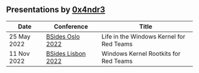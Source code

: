 ## Presentations by [0x4ndr3](https://twitter.com/0x4ndr3)

| Date        | Conference         | Title                                    |
|-------------|--------------------|------------------------------------------|
| 25 May 2022 | [BSides Oslo 2022](/BSides%20Oslo%202022)   | Life in the Windows Kernel for Red Teams |
| 11 Nov 2022 | [BSides Lisbon 2022](/BSides%20Lisbon%202022) | Windows Kernel Rootkits for Red Teams    |
